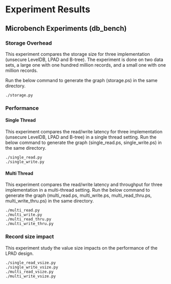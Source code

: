 # Experiment Results


## Microbench Experiments (db_bench)


### Storage Overhead

This experiment compares the storage size for three implementation (unsecure LevelDB, LPAD and B-tree). The experiment is done on two data sets, a large one with one hundred  million records, and a small one with one million records.

Run the below command to generate the graph (storage.ps) in the same directory.
```
./storage.py
```

### Performance

#### Single Thread

This experiment compares the read/write latency for three implementation (unsecure LevelDB, LPAD and B-tree) in a single thread setting. 
Run the below command to generate the graph (single_read.ps, single_write.ps) in the same directory.
```
./single_read.py
./single_write.py
```

#### Multi Thread

This experiment compares the read/write latency and throughput for three implementation in a multi-thread setting.
Run the below command to generate the graph (multi_read.ps, multi_write.ps, multi_read_thru.ps, multi_write_thru.ps) in the same directory.
```
./multi_read.py
./multi_write.py
./multi_read_thru.py
./multi_write_thru.py
```

### Record size impact

This experiment study the value size impacts on the performance of the LPAD design.
```
./single_read_vsize.py
./single_write_vsize.py
./multi_read_vsize.py
./multi_write_vsize.py
```

